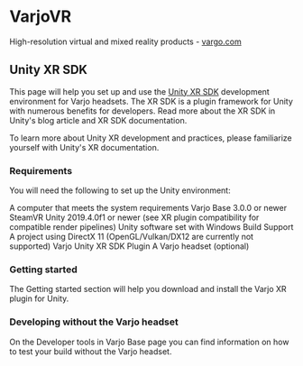 # VarjoVR
High-resolution virtual and mixed reality products - [vargo.com](https://varjo.com/)
## Unity XR SDK
This page will help you set up and use the [Unity XR SDK](https://developer.varjo.com/docs/unity-xr-sdk/unity-xr-sdk) development environment for Varjo headsets. 
The XR SDK is a plugin framework for Unity with numerous benefits for developers. Read more about the XR SDK in Unity's blog article and XR SDK documentation.


To learn more about Unity XR development and practices, please familiarize yourself with Unity's XR documentation.	
### Requirements
You will need the following to set up the Unity environment:

A computer that meets the system requirements
Varjo Base 3.0.0 or newer
SteamVR
Unity 2019.4.0f1 or newer (see XR plugin compatibility for compatible render pipelines)
Unity software set with Windows Build Support
A project using DirectX 11 (OpenGL/Vulkan/DX12 are currently not supported)
Varjo Unity XR SDK Plugin
A Varjo headset (optional)

### Getting started
The Getting started section will help you download and install the Varjo XR plugin for Unity.

### Developing without the Varjo headset
On the Developer tools in Varjo Base page you can find information on how to test your build without the Varjo headset.
